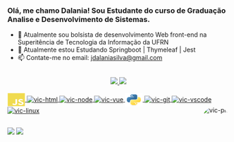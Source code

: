 ### Olá, me chamo Dalania! Sou Estudante  do curso de Graduação Analise e Desenvolvimento de Sistemas.

- 🔭 Atualmente sou bolsista de desenvolvimento Web front-end na Superitência de Tecnologia da Informação da UFRN
- 🌱 Atualmente estou Estudando Springboot | Thymeleaf | Jest
- 📫 Contate-me no email: jdalaniasilva@gmail.com
  ##
<div align="center">
  <a href="https://www.linkedin.com/in/dalania-silva/">
  <img height="180em" src="https://github-readme-stats.vercel.app/api?username=dalania&show_icons=true&theme=radical&include_all_commits=true&count_private=true&hide_border=true&hide_rank=true"/>
  <img height="180em" src="https://github-readme-stats.vercel.app/api/top-langs/?username=dalania&layout=compact&langs_count=7&theme=radical&hide_border=true"/>
</div>
 <div style="display: inline_block"><br>
  <img align="center" alt="vic-Js" height="30" width="40" src="https://raw.githubusercontent.com/devicons/devicon/master/icons/javascript/javascript-plain.svg">
  <img align="center" alt="vic-html" height="30" width="40" src="https://cdn.jsdelivr.net/gh/devicons/devicon/icons/html5/html5-original.svg">
  <img align="center" alt="vic-node" height="30" width="40" src="https://cdn.jsdelivr.net/gh/devicons/devicon/icons/nodejs/nodejs-original.svg">
  <img align="center" alt="vic-vue" height="30" width="40" src="https://cdn.jsdelivr.net/gh/devicons/devicon/icons/react/react-original.svg">
  <img align="center" alt="vic-Python" height="30" width="40" src="https://raw.githubusercontent.com/devicons/devicon/master/icons/python/python-original.svg">
  <img align="center" alt="vic-git" height="30" width="40" src="https://cdn.jsdelivr.net/gh/devicons/devicon/icons/git/git-original.svg">
  <img align="center" alt="vic-vscode" height="30" width="40" src="https://cdn.jsdelivr.net/gh/devicons/devicon/icons/vscode/vscode-original.svg">
  <img align="center" alt="vic-linux" height="30" width="40" src="https://cdn.jsdelivr.net/gh/devicons/devicon/icons/linux/linux-original.svg">
  <img align="right" alt="vic-pic" height="150" style="border-radius:50px;" src="https://i.pinimg.com/originals/e4/26/70/e426702edf874b181aced1e2fa5c6cde.gif">
</div>
  
  ##
  
<div> 
  <a href = "mailto:jdalaniasilva@gmail.com"><img src="https://img.shields.io/badge/-Gmail-%23333?style=for-the-badge&logo=gmail&logoColor=white" target="_blank"></a>
  <a href="https://www.linkedin.com/in/dalania-silva/" target="_blank"><img src="https://img.shields.io/badge/-LinkedIn-%230077B5?style=for-the-badge&logo=linkedin&logoColor=white" target="_blank"></a>
</div>
  
